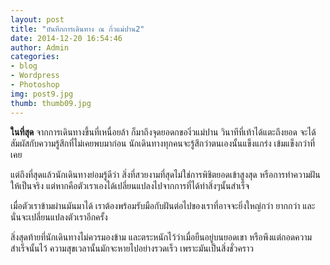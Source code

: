 ```yaml
---
layout: post
title: "บันทึกการเดินทาง ณ กิ่วแม่ปาน2"
date: 2014-12-20 16:54:46
author: Admin
categories: 
- blog 
- Wordpress
- Photoshop
img: post9.jpg
thumb: thumb09.jpg
---
```


<b>ในที่สุด</b> จากการเดินทางขึ้นที่เหนื่อยล้า ก็มาถึงจุดยอดกของิ่วแม่ปาน วินาทีที่เท้าได้แตะถึงยอด จะได้สัมผัสกับความรู้สึกที่ไม่เคยพบมาก่อน นักเดินทางทุกคนจะรู้สึกว่าตนเองนั้นแข็งแกร่ง เข้มแข็งกว่าที่เคย 

แต่ถึงที่สุดแล้วนักเดินทางย่อมรู้ดีว่า สิ่งที่สวยงามที่สุดไม่ใช่การพิชิตยอดเข้าสูงสุด หรือการทำความฝันให้เป็นจริง แต่หากคือตัวเราเองได้เปลี่ยนแปลงไปจากการที่ได้ทำสิ่งๆนั้นสำเร็จ

เมื่อตัวเราข้ามผ่านมันมาได้ เราต้องพร้อมรับมือกับฝันต่อไปของเราที่อาจจะยิ่งใหญ่กว่า ยากกว่า และนั่นจะเปลี่ยนแปลงตัวเราอีกครั้ง

สิ่งสุดท้ายที่นักเดินทางไม่ควรมองข้าม และตระหนักไว้ว่าเมื่อยืนอยู่บนยอดเขา หรือพึงแต่กอดความสำเร็จนั้นไว้ ความสุขเวลานั้นมักจะหายไปอย่างรวดเร็ว เพราะมันเป็นสิ่งชั่วคราว


[hampden]: https://github.com/jekyll/jekyll